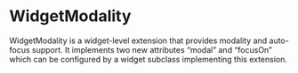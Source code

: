 WidgetModality
==============

WidgetModality is a widget-level extension that provides modality and auto-focus support. It implements two new attributes “modal” and “focusOn” which can be configured by a widget subclass implementing this extension.
